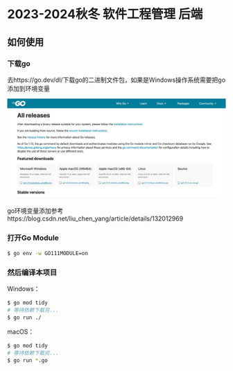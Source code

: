 # 2023-2024秋冬 软件工程管理 后端

## 如何使用

### 下载go

去https://go.dev/dl/下载go的二进制文件包，如果是Windows操作系统需要把go添加到环境变量

![](images/godow.png)

go环境变量添加参考https://blog.csdn.net/liu_chen_yang/article/details/132012969

### 打开Go Module

```bash
$ go env -w GO111MODULE=on
```

### 然后编译本项目

Windows：

```bash
$ go mod tidy
# 等待依赖下载完...
$ go run ./
```

macOS：

```bash
$ go mod tidy
# 等待依赖下载完...
$ go run *.go
```

